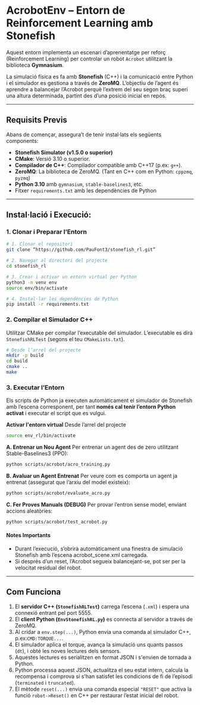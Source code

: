 # AcrobotEnv – Entorn de Reinforcement Learning amb Stonefish

Aquest entorn implementa un escenari d’aprenentatge per reforç (Reinforcement Learning) per controlar un robot `Acrobot` utilitzant la biblioteca **Gymnasium**. 

La simulació física es fa amb **Stonefish** (C++) i la comunicació entre Python i el simulador es gestiona a través de **ZeroMQ**.
L’objectiu de l’agent és aprendre a balancejar l’Acrobot perquè l’extrem del seu segon braç superi una altura determinada, partint des d’una posició inicial en repòs. 

---

## Requisits Previs

Abans de començar, assegura’t de tenir instal·lats els següents components:
- **Stonefish Simulator (v1.5.0 o superior)** 
- **CMake**: Versió 3.10 o superior.
- **Compilador de C++**: Compilador compatible amb C++17 (p.ex: `g++`).
- **ZeroMQ**: La biblioteca de ZeroMQ. (Tant en C++ com en Python: `cppzmq`, `pyzmq`)  
- **Python 3.10** amb `gymnasium`, `stable-baselines3`, etc.
- Fitxer `requirements.txt` amb les dependències de Python

---

## Instal·lació i Execució:

### 1. Clonar i Preparar l’Entorn
```bash 
# 1. Clonar el repositori
git clone “https://github.com/PauFont3/stonefish_rl.git”

# 2. Navegar al directori del projecte 
cd stonefish_rl

# 3. Crear i activar un entorn virtual per Python 
python3 -m venv env 
source env/bin/activate 

# 4. Instal·lar les dependències de Python 
pip install -r requirements.txt 
```

### 2. Compilar el Simulador C++ 
Utilitzar CMake per compilar l’executable del simulador. L’executable es dirà `StonefishRLTest` (segons el teu `CMakeLists.txt`). 
```bash 
# Desde l’arrel del projecte
mkdir -p build 
cd build 
cmake .. 
make 
```

### 3. Executar l’Entorn 

Els scripts de Python ja executen automàticament el simulador de Stonefish amb l’escena corresponent, per tant **només cal tenir l’entorn Python activat** i executar el script que es vulgui.

**Activar l'entorn virtual**
Desde l’arrel del projecte
```bash
source env_rl/bin/activate
```

**A. Entrenar un Nou Agent**
Per entrenar un agent des de zero utilitzant Stable-Baselines3 (PPO): 
```bash 
python scripts/acrobot/acro_training.py
``` 

**B. Avaluar un Agent Entrenat**
Per veure com es comporta un agent ja entrenat (assegurat que l’arxiu del model existeix): 
```bash 
python scripts/acrobot/evaluate_acro.py
``` 

**C. Fer Proves Manuals (DEBUG)**
Per provar l’entron sense model, enviant accions aleatòries: 
```bash 
python scripts/acrobot/test_acrobot.py
```

#### Notes Importants
- Durant l’execució, s’obrirà automàticament una finestra de simulació Stonefish amb l’escena acrobot_scene.xml carregada.
- Si després d’un reset, l’Acrobot segueix balancejant-se, pot ser per la velocitat residual del robot.

---

## Com Funciona 
1. El **servidor C++ (`StonefishRLTest`)** carrega l’escena (`.xml`) i espera una connexió entrant pel port 5555.
2. El **client Python (`EnvStonefishRL.py`)** es connecta al servidor a través de ZeroMQ.
3. Al cridar a `env.step(...)`, Python envia una comanda al simulador C++, p.ex:`CMD:TORQUE...`.
4. El simulador aplica el torque, avança la simulació uns quants passos (`dt`), i obté les noves lectures dels sensors.
5. Aquestes lectures es serialitzen en format JSON i s'envien de tornada a Python.
6. Python processa aquest JSON, actualitza el seu estat intern, calcula la recompensa i comprova si s'han satisfet les condicions de fi de l’episodi (`terminated` i `truncated`).
7. El mètode `reset(...)` envia una comanda especial `"RESET"` que activa la funció `robot->Reset()` en C++ per restaurar l’estat inicial del robot.
